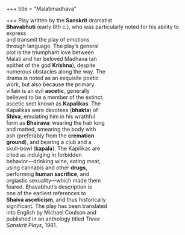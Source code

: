 +++
title = "Malatimadhava"

+++
Play written by the **Sanskrit** dramatist  
**Bhavabhuti** (early 8th c.), who was particularly noted for his ability to express  
and transmit the play of emotions  
through language. The play’s general  
plot is the triumphant love between  
Malati and her beloved Madhava (an  
epithet of the god **Krishna**), despite  
numerous obstacles along the way. The  
drama is noted as an exquisite poetic  
work, but also because the primary  
villain is an evil **ascetic**, generally  
believed to be a member of the extinct  
ascetic sect known as **Kapalikas**. The  
Kapalikas were devotees (**bhakta**) of  
**Shiva**, emulating him in his wrathful  
form as **Bhairava**: wearing the hair long  
and matted, smearing the body with  
ash (preferably from the **cremation**  
**ground**), and bearing a club and a  
skull-bowl (**kapala**). The Kapilikas are  
cited as indulging in forbidden  
behavior—drinking wine, eating meat,  
using cannabis and other **drugs**,  
performing **human sacrifice**, and  
orgiastic sexuality—which made them  
feared. Bhavabhuti’s description is  
one of the earliest references to  
**Shaiva asceticism**, and thus historically  
significant. The play has been translated  
into English by Michael Coulson and  
published in an anthology titled *Three*  
*Sanskrit Plays*, 1981.
